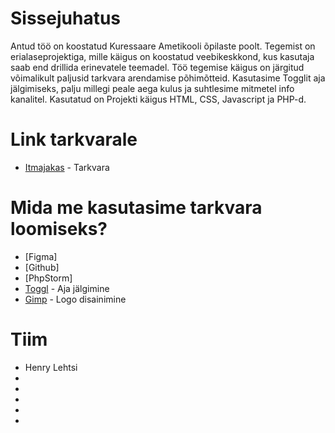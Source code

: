 # Sissejuhatus
Antud töö on koostatud Kuressaare Ametikooli õpilaste poolt.
Tegemist on erialaseprojektiga, mille käigus on koostatud veebikeskkond, kus kasutaja saab end drillida erinevatele teemadel.
Töö tegemise käigus on järgitud võimalikult paljusid tarkvara arendamise põhimõtteid.
Kasutasime Togglit aja jälgimiseks, palju millegi peale aega kulus ja suhtlesime mitmetel info kanalitel.
Kasutatud on Projekti käigus HTML, CSS, Javascript ja PHP-d.

# Link tarkvarale
* [Itmajakas](https://.itmajakas.ee//) - Tarkvara

# Mida me kasutasime tarkvara loomiseks?
* [Figma]
* [Github]
* [PhpStorm]
* [Toggl](https://www.toggl.com/) - Aja jälgimine
* [Gimp](https://www.gimp.org/) - Logo disainimine

# Tiim
* Henry Lehtsi
* 
* 
* 
* 
* 
